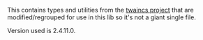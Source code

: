﻿This contains types and utilities from the [twaincs project](https://github.com/twain/twain-cs) 
that are modified/regrouped for use in this lib so it's not a giant single file.

Version used is 2.4.11.0.